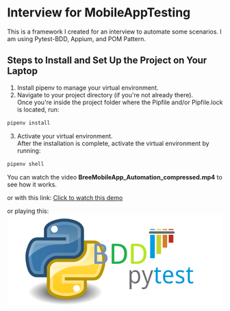 # Interview for MobileAppTesting
This is a framework I created for an interview to automate some scenarios. I am using Pytest-BDD, Appium, and POM Pattern.

## Steps to Install and Set Up the Project on Your Laptop

1. Install pipenv to manage your virtual environment.
2. Navigate to your project directory (if you're not already there).<br>
Once you're inside the project folder where the Pipfile and/or Pipfile.lock is located, run:
```bash
pipenv install
```
3. Activate your virtual environment.<br>
After the installation is complete, activate the virtual environment by running:
```bash
pipenv shell
```

You can watch the video **BreeMobileApp_Automation_compressed.mp4** to see how it works.

or with this link: <a href="https://github.com/rormenol/MobileTesting_PytestBDD_POM/blob/main/MobileApp_PytestBDD_Automation.mp4">Click to watch this demo</a>

or playing this: 
[![Demo Video](./assets/PytestBDD.png)](https://youtu.be/9yzkFZmIGMg)



